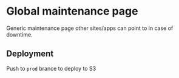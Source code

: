 # Global maintenance page

Generic maintenance page other sites/apps can point to in case of downtime.

## Deployment
Push to ```prod``` brance to deploy to S3